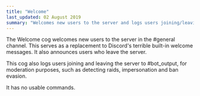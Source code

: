 ```yaml
---
title: "Welcome"
last_updated: 02 August 2019
summary: "Welcomes new users to the server and logs users joining/leaving."
---
```


The Welcome cog welcomes new users to the server in the #general channel. This
serves as a replacement to Discord's terrible built-in welcome messages. It also announces
users who leave the server.

This cog also logs users joining and leaving the server to #bot_output, for
moderation purposes, such as detecting raids, impersonation and ban evasion.

It has no usable commands.